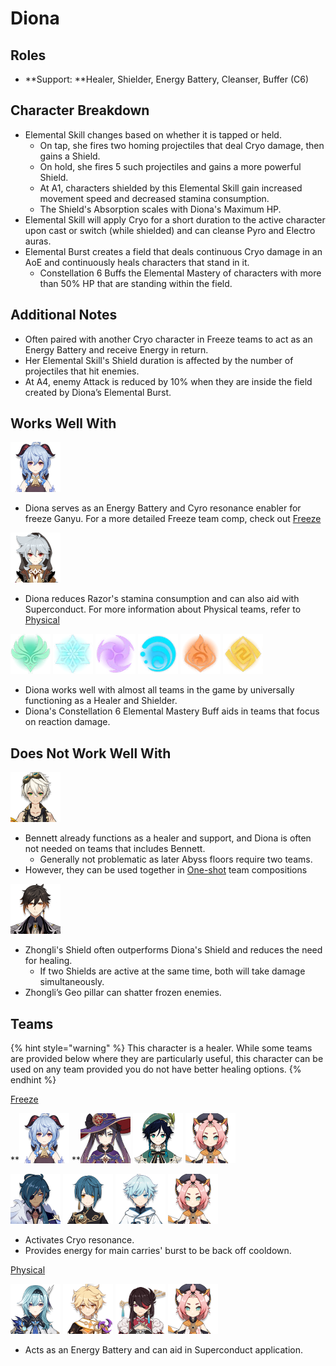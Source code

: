 # Diona

## Roles

* **Support: **Healer, Shielder, Energy Battery, Cleanser, Buffer (C6)

## **Character Breakdown**

* Elemental Skill changes based on whether it is tapped or held. 
  * On tap, she fires two homing projectiles that deal Cryo damage, then gains a Shield.
  * On hold, she fires 5 such projectiles and gains a more powerful Shield.
  * At A1, characters shielded by this Elemental Skill gain increased movement speed and decreased stamina consumption.
  * The Shield's Absorption scales with Diona's Maximum HP.
* Elemental Skill will apply Cryo for a short duration to the active character upon cast or switch (while shielded) and can cleanse Pyro and Electro auras.
* Elemental Burst creates a field that deals continuous Cryo damage in an AoE and continuously heals characters that stand in it.
  * Constellation 6 Buffs the Elemental Mastery of characters with more than 50% HP that are standing within the field.

## **Additional Notes**

* Often paired with another Cryo character in Freeze teams to act as an Energy Battery and receive Energy in return.
* Her Elemental Skill's Shield duration is affected by the number of projectiles that hit enemies.
* At A4, enemy Attack is reduced by 10% when they are inside the field created by Diona’s Elemental Burst.

## **Works Well With**

![](../../.gitbook/assets/ui_avataricon_ganyu.png) 

* Diona serves as an Energy Battery and Cyro resonance enabler for freeze Ganyu. For a more detailed Freeze team comp, check out [Freeze](../../teams/freeze.md)

![](../../.gitbook/assets/ui_avataricon_razor.png) 

* Diona reduces Razor's stamina consumption and can also aid with Superconduct. For more information about Physical teams, refer to [Physical ](../../teams/physical.md)

![](../../.gitbook/assets/element_anemo.webp) ![](../../.gitbook/assets/element_cryo.webp) ![](../../.gitbook/assets/element_electro.webp) ![](../../.gitbook/assets/element_hydro.webp) ![](../../.gitbook/assets/element_pyro.webp) ![](../../.gitbook/assets/element_geo.webp) 

* Diona works well with almost all teams in the game by universally functioning as a Healer and Shielder.
* Diona's Constellation 6 Elemental Mastery Buff aids in teams that focus on reaction damage.

## **Does Not Work Well With**

![](../../.gitbook/assets/ui_avataricon_bennett.png) 

* Bennett already functions as a healer and support, and Diona is often not needed on teams that includes Bennett.
  * Generally not problematic as later Abyss floors require two teams.
* However, they can be used together in [One-shot](../../teams/oneshot.md) team compositions

![](../../.gitbook/assets/ui_avataricon_zhongli.png) 

* Zhongli's Shield often outperforms Diona's Shield and reduces the need for healing.  
  * If two Shields are active at the same time, both will take damage simultaneously.
* Zhongli’s Geo pillar can shatter frozen enemies.



## Teams

{% hint style="warning" %}
This character is a healer. While some teams are provided below where they are particularly useful, this character can be used on any team provided you do not have better healing options.
{% endhint %}

[Freeze](../../teams/freeze.md)

****![](../../.gitbook/assets/ui_avataricon_ganyu.png)** **![](../../.gitbook/assets/ui_avataricon_mona.png) ![](../../.gitbook/assets/ui_avataricon_venti.png) ![](../../.gitbook/assets/ui_avataricon_diona.png) 

![](../../.gitbook/assets/ui_avataricon_kaeya.png) ![](../../.gitbook/assets/ui_avataricon_xingqiu.png) ![](../../.gitbook/assets/ui_avataricon_chongyun.png) ![](../../.gitbook/assets/ui_avataricon_diona.png) 

* Activates Cryo resonance.
* Provides energy for main carries' burst to be back off cooldown.

[Physical](../../teams/physical.md)

![](../../.gitbook/assets/ui_avataricon_eula.png) ![](../../.gitbook/assets/ui_avataricon_aether_electro.png) ![](../../.gitbook/assets/ui_avataricon_beidou.png) ![](../../.gitbook/assets/ui_avataricon_diona.png) 

* Acts as an Energy Battery and can aid in Superconduct application.
